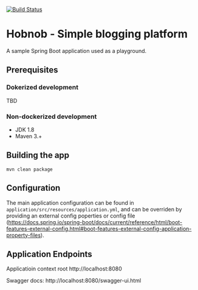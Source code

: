 [![Build Status](https://travis-ci.org/petarmitrovic/hobnob.svg?branch=develop)](https://travis-ci.org/petarmitrovic/hobnob)

# Hobnob - Simple blogging platform

A sample Spring Boot application used as a playground.

## Prerequisites

### Dokerized development

TBD

### Non-dockerized development

* JDK 1.8
* Maven 3.+

## Building the app

```
mvn clean package
```

## Configuration

The main application configuration can be found in `application/src/resources/application.yml`, 
and can be overriden by providing an external config poperties or config file (https://docs.spring.io/spring-boot/docs/current/reference/html/boot-features-external-config.html#boot-features-external-config-application-property-files).

## Application Endpoints

Applicatioin context root http://localhost:8080

Swagger docs: http://localhost:8080/swagger-ui.html
